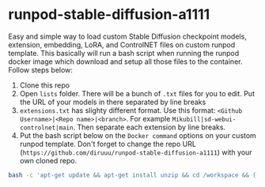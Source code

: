 # runpod-stable-diffusion-a1111
Easy and simple way to load custom Stable Diffusion checkpoint models, extension, embedding, LoRA, and ControlNET files on custom runpod template. This basically will run a bash script when running the runpod docker image which download and setup all those files to the container. Follow steps below:
1. Clone this repo
2. Open `lists` folder. There will be a bunch of `.txt` files for you to edit. Put the URL of your models in there separated by line breaks
3. `extensions.txt` has slighty different format. Use this format: `<Github Username>|<Repo name>|<branch>`. For example `Mikubill|sd-webui-controlnet|main`. Then separate each extension by line breaks.
4. Put the bash script below on the `Docker command` options on your custom runpod template. Don't forget to change the repo URL (`https://github.com/diruuu/runpod-stable-diffusion-a1111`) with your own cloned repo.

```bash
bash -c 'apt-get update && apt-get install unzip && cd /workspace && ([ -d "./runpod-stable-diffusion-a1111" ] && echo "Directory runpod-stable-diffusion-a1111 exists." || git clone https://github.com/diruuu/runpod-stable-diffusion-a1111) && cd ./runpod-stable-diffusion-a1111 && ./start-user.sh'
```
